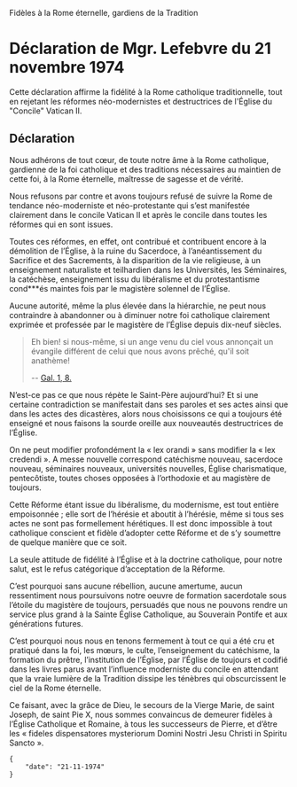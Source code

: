 Fidèles à la Rome éternelle, gardiens de la Tradition

# Déclaration de Mgr. Lefebvre du 21 novembre 1974

Cette déclaration affirme la fidélité à la Rome catholique traditionnelle, 
tout en rejetant les réformes néo-modernistes et destructrices de l'Église 
du "Concile" Vatican II.

## Déclaration

Nous adhérons de tout cœur, de toute notre âme à la Rome catholique, gardienne 
de la foi catholique et des traditions nécessaires au maintien de cette foi, à 
la Rome éternelle, maîtresse de sagesse et de vérité.

Nous refusons par contre et avons toujours refusé de suivre la Rome de tendance 
néo-moderniste et néo-protestante qui s’est manifestée clairement dans le concile 
Vatican II et après le concile dans toutes les réformes qui en sont issues.

Toutes ces réformes, en effet, ont contribué et contribuent encore à la démolition 
de l’Église, à la ruine du Sacerdoce, à l’anéantissement du Sacrifice et des Sacrements, 
à la disparition de la vie religieuse, à un enseignement naturaliste et teilhardien 
dans les Universités, les Séminaires, la catéchèse, enseignement issu du libéralisme 
et du protestantisme cond***és maintes fois par le magistère solennel de l’Église.

Aucune autorité, même la plus élevée dans la hiérarchie, ne peut nous contraindre à 
abandonner ou à diminuer notre foi catholique clairement exprimée et professée par 
le magistère de l’Église depuis dix-neuf siècles.

> Eh bien! si nous-même, si un ange venu du ciel vous annonçait un évangile différent 
> de celui que nous avons prêché, qu'il soit anathème!
>
> -- [Gal. 1, 8.](https://gratis.bible/fr/dejer/gal/1/)

N’est-ce pas ce que nous répète le Saint-Père aujourd’hui? Et si une certaine 
contradiction se manifestait dans ses paroles et ses actes ainsi que dans les actes 
des dicastères, alors nous choisissons ce qui a toujours été enseigné et nous faisons 
la sourde oreille aux nouveautés destructrices de l’Église.

On ne peut modifier profondément la « lex orandi » sans modifier la « lex credendi ». A 
messe nouvelle correspond catéchisme nouveau, sacerdoce nouveau, séminaires nouveaux, 
universités nouvelles, Église charismatique, pentecôtiste, toutes choses opposées à l’orthodoxie 
et au magistère de toujours.

Cette Réforme étant issue du libéralisme, du modernisme, est tout entière empoisonnée ; elle 
sort de l’hérésie et aboutit à l’hérésie, même si tous ses actes ne sont pas formellement 
hérétiques. Il est donc impossible à tout catholique conscient et fidèle d’adopter cette 
Réforme et de s’y soumettre de quelque manière que ce soit.

La seule attitude de fidélité à l’Église et à la doctrine catholique, pour notre salut, 
est le refus catégorique d’acceptation de la Réforme.

C’est pourquoi sans aucune rébellion, aucune amertume, aucun ressentiment nous poursuivons 
notre oeuvre de formation sacerdotale sous l’étoile du magistère de toujours, persuadés que 
nous ne pouvons rendre un service plus grand à la Sainte Église Catholique, au Souverain 
Pontife et aux générations futures.

C’est pourquoi nous nous en tenons fermement à tout ce qui a été cru et pratiqué dans la 
foi, les mœurs, le culte, l’enseignement du catéchisme, la formation du prêtre, l’institution
de l’Église, par l’Église de toujours et codifié dans les livres parus avant l’influence 
moderniste du concile en attendant que la vraie lumière de la Tradition dissipe les ténèbres 
qui obscurcissent le ciel de la Rome éternelle.

Ce faisant, avec la grâce de Dieu, le secours de la Vierge Marie, de saint Joseph, de saint 
Pie X, nous sommes convaincus de demeurer fidèles à l’Église Catholique et Romaine, à tous 
les successeurs de Pierre, et d’être les « fideles dispensatores mysteriorum Domini Nostri 
Jesu Christi in Spiritu Sancto ».

```
{
    "date": "21-11-1974"
}
```